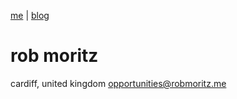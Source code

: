 [me](https://robmoritz.me/me) | [blog](https://robmoritz.me/blog)

# rob moritz

cardiff, united kingdom
opportunities@robmoritz.me